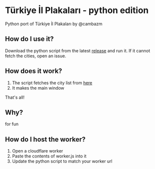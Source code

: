 # Türkiye İl Plakaları - python edition
Python port of Türkiye İl Plakaları by @cambazm
## How do I use it?
Download the python script from the latest <a href="https://github.com/sctech-tr/turkiye-il-plakalari-py/releases/latest">release</a> and run it. If it cannot fetch the cities, open an issue.
## How does it work?
1. The script fetches the city list from <a href="https://turkiye-il-plakalari.gamerselimiko.workers.dev/cities">here</a>
2. It makes the main window

That's all!
## Why?
for fun
## How do I host the worker?
1. Open a cloudflare worker
2. Paste the contents of worker.js into it
3. Update the python script to match your worker url

